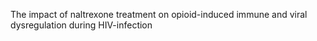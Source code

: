 The impact of naltrexone treatment on opioid-induced immune and viral dysregulation during HIV-infection
